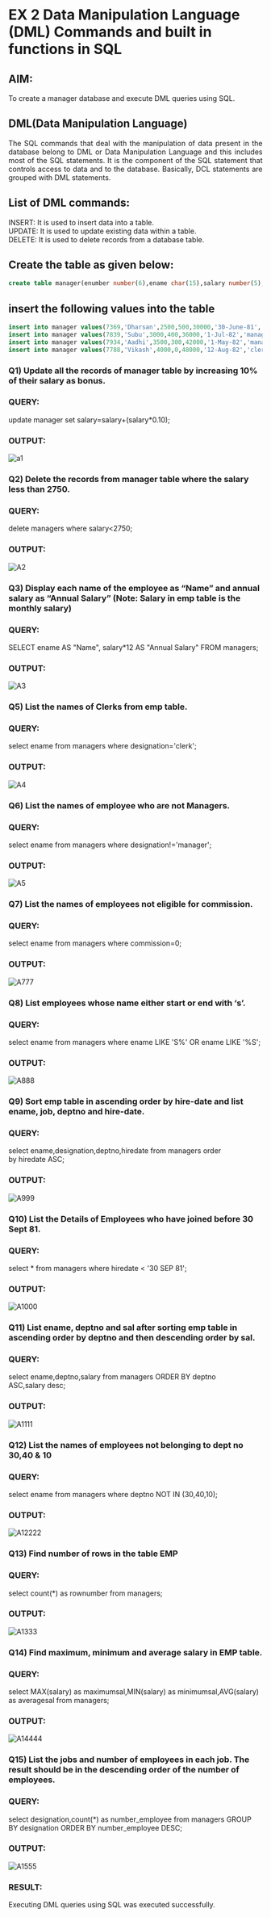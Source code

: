 # EX 2 Data Manipulation Language (DML) Commands and built in functions in SQL
## AIM:
To create a manager database and execute DML queries using SQL.


## DML(Data Manipulation Language)
<div align="justify">
The SQL commands that deal with the manipulation of data present in the database belong to DML or Data Manipulation Language and this includes most of the SQL statements. It is the component of the SQL statement that controls access to data and to the database. Basically, DCL statements are grouped with DML statements.
</div>

## List of DML commands: 
<div align="justify">
INSERT: It is used to insert data into a table.<br>
UPDATE: It is used to update existing data within a table.<br>
DELETE: It is used to delete records from a database table.<br>
</div>

## Create the table as given below:
```sql
create table manager(enumber number(6),ename char(15),salary number(5),commission number(4),annualsalary number(7),Hiredate date,designation char(10),deptno number(2),reporting char(10));
```
## insert the following values into the table
```sql
insert into manager values(7369,'Dharsan',2500,500,30000,'30-June-81','clerk',10,'John');
insert into manager values(7839,'Subu',3000,400,36000,'1-Jul-82','manager',null,'James');
insert into manager values(7934,'Aadhi',3500,300,42000,'1-May-82','manager',30,NULL);
insert into manager values(7788,'Vikash',4000,0,48000,'12-Aug-82','clerk',50,'Bond');
```

### Q1) Update all the records of manager table by increasing 10% of their salary as bonus.

### QUERY:
update manager set salary=salary+(salary*0.10);


### OUTPUT:

![a1](https://github.com/21005688/EX-2-Data-Manipulation-Language-DML-and-Data-Control-Language-DCL-Commands/assets/94747031/b1504095-cc76-4eb8-9bc0-469e32d7c581)


### Q2) Delete the records from manager table where the salary less than 2750.


### QUERY:
delete managers where salary<2750;



### OUTPUT:
![A2](https://github.com/21005688/EX-2-Data-Manipulation-Language-DML-and-Data-Control-Language-DCL-Commands/assets/94747031/388134d4-ee67-4c25-b3df-bc2e7232fdd4)




### Q3) Display each name of the employee as “Name” and annual salary as “Annual Salary” (Note: Salary in emp table is the monthly salary)


### QUERY:
SELECT
ename AS "Name",
salary*12 AS "Annual Salary"
FROM
managers;


### OUTPUT:
![A3](https://github.com/21005688/EX-2-Data-Manipulation-Language-DML-and-Data-Control-Language-DCL-Commands/assets/94747031/0cb59559-487e-4a87-a0ab-f0a93ed073d4)



### Q5)	List the names of Clerks from emp table.



### QUERY:
select ename from managers where designation='clerk';


### OUTPUT:
![A4](https://github.com/21005688/EX-2-Data-Manipulation-Language-DML-and-Data-Control-Language-DCL-Commands/assets/94747031/d96e104f-fbd4-45a2-941a-75233866a4c4)



### Q6)	List the names of employee who are not Managers.


### QUERY:
select ename from managers where designation!='manager';


### OUTPUT:
![A5](https://github.com/21005688/EX-2-Data-Manipulation-Language-DML-and-Data-Control-Language-DCL-Commands/assets/94747031/5275d341-67af-4955-8caa-b3dbf75e1287)


### Q7)	List the names of employees not eligible for commission.


### QUERY:
select ename from managers where commission=0;

### OUTPUT:
![A777](https://github.com/21005688/EX-2-Data-Manipulation-Language-DML-and-Data-Control-Language-DCL-Commands/assets/94747031/a1b4fb11-a3de-45aa-9163-79069578bbf1)


### Q8)	List employees whose name either start or end with ‘s’.


### QUERY:
select ename from managers where ename LIKE 'S%' OR ename LIKE '%S';

### OUTPUT:

![A888](https://github.com/21005688/EX-2-Data-Manipulation-Language-DML-and-Data-Control-Language-DCL-Commands/assets/94747031/e9c07549-9881-409a-bbd4-c6d37abf7901)


### Q9) Sort emp table in ascending order by hire-date and list ename, job, deptno and hire-date.


### QUERY:
select ename,designation,deptno,hiredate from managers order by hiredate ASC;


### OUTPUT:
![A999](https://github.com/21005688/EX-2-Data-Manipulation-Language-DML-and-Data-Control-Language-DCL-Commands/assets/94747031/d1e61473-9d35-4e7e-a4ae-501f0a23d7ea)



### Q10) List the Details of Employees who have joined before 30 Sept 81.


### QUERY:
select * from managers where hiredate < '30 SEP 81';


### OUTPUT:
![A1000](https://github.com/21005688/EX-2-Data-Manipulation-Language-DML-and-Data-Control-Language-DCL-Commands/assets/94747031/814ce5ea-9e34-4053-a9d0-ef6d25036d8f)


### Q11)	List ename, deptno and sal after sorting emp table in ascending order by deptno and then descending order by sal.


### QUERY:
select ename,deptno,salary from managers ORDER BY deptno ASC,salary desc;


### OUTPUT:
![A1111](https://github.com/21005688/EX-2-Data-Manipulation-Language-DML-and-Data-Control-Language-DCL-Commands/assets/94747031/968af9ba-e9af-49c0-b7f3-8d1980387462)


### Q12) List the names of employees not belonging to dept no 30,40 & 10


### QUERY:
select ename from managers where deptno NOT IN (30,40,10);


### OUTPUT:
![A12222](https://github.com/21005688/EX-2-Data-Manipulation-Language-DML-and-Data-Control-Language-DCL-Commands/assets/94747031/3ef68386-77c8-4cf8-83f6-7be193b4b45d)

### Q13) Find number of rows in the table EMP

### QUERY:
select count(*) as rownumber from managers;


### OUTPUT:

![A1333](https://github.com/21005688/EX-2-Data-Manipulation-Language-DML-and-Data-Control-Language-DCL-Commands/assets/94747031/43332975-f482-4851-99b1-dcde47fa110f)

### Q14) Find maximum, minimum and average salary in EMP table.

### QUERY:
select MAX(salary) as maximumsal,MIN(salary) as minimumsal,AVG(salary)
as averagesal from managers;

### OUTPUT:
![A14444](https://github.com/21005688/EX-2-Data-Manipulation-Language-DML-and-Data-Control-Language-DCL-Commands/assets/94747031/ebdfe976-9c94-480e-918f-effba9863346)


### Q15) List the jobs and number of employees in each job. The result should be in the descending order of the number of employees.

### QUERY:
select designation,count(*) as number_employee from managers GROUP BY designation ORDER BY number_employee DESC;

### OUTPUT:
![A1555](https://github.com/21005688/EX-2-Data-Manipulation-Language-DML-and-Data-Control-Language-DCL-Commands/assets/94747031/f15d449f-4595-4a5c-8d0a-03c93decfe73)




### RESULT:
Executing DML queries using SQL was executed successfully.
